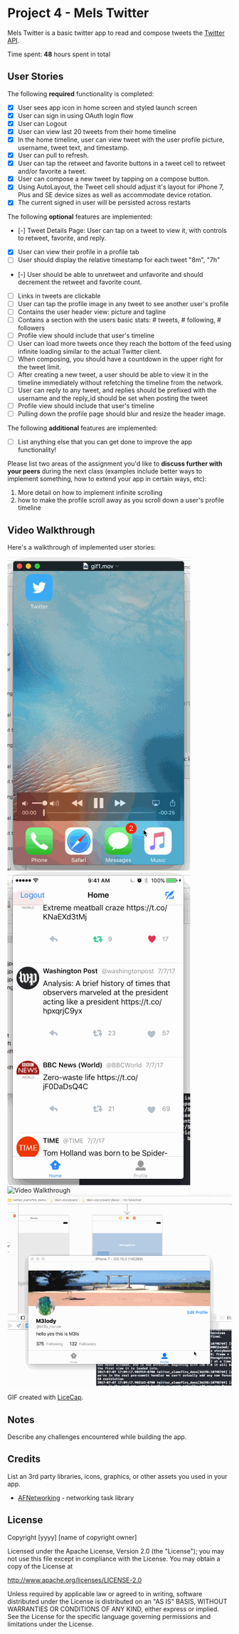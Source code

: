 # Project 4 - Mels Twitter

Mels Twitter is a basic twitter app to read and compose tweets the [Twitter API](https://apps.twitter.com/).

Time spent: **48** hours spent in total

## User Stories

The following **required** functionality is completed:

- [X] User sees app icon in home screen and styled launch screen
- [x] User can sign in using OAuth login flow
- [x] User can Logout
- [x] User can view last 20 tweets from their home timeline
- [x] In the home timeline, user can view tweet with the user profile picture, username, tweet text, and timestamp.
- [x] User can pull to refresh.
- [x] User can tap the retweet and favorite buttons in a tweet cell to retweet and/or favorite a tweet.
- [x] User can compose a new tweet by tapping on a compose button.
- [x] Using AutoLayout, the Tweet cell should adjust it's layout for iPhone 7, Plus and SE device sizes as well as accommodate device rotation.
- [x] The current signed in user will be persisted across restarts

The following **optional** features are implemented:

- [-] Tweet Details Page: User can tap on a tweet to view it, with controls to retweet, favorite, and reply.
- [x] User can view their profile in a profile tab
- [ ] User should display the relative timestamp for each tweet "8m", "7h"
- [-] User should be able to unretweet and unfavorite and should decrement the retweet and favorite count.
- [ ] Links in tweets are clickable
- [ ] User can tap the profile image in any tweet to see another user's profile
- [ ] Contains the user header view: picture and tagline
- [ ] Contains a section with the users basic stats: # tweets, # following, # followers
- [ ] Profile view should include that user's timeline
- [ ] User can load more tweets once they reach the bottom of the feed using infinite loading similar to the actual Twitter client.
- [ ] When composing, you should have a countdown in the upper right for the tweet limit.
- [ ] After creating a new tweet, a user should be able to view it in the timeline immediately without refetching the timeline from the network.
- [ ] User can reply to any tweet, and replies should be prefixed with the username and the reply_id should be set when posting the tweet
- [ ] Profile view should include that user's timeline
- [ ] Pulling down the profile page should blur and resize the header image.

The following **additional** features are implemented:

- [ ] List anything else that you can get done to improve the app functionality!

Please list two areas of the assignment you'd like to **discuss further with your peers** during the next class (examples include better ways to implement something, how to extend your app in certain ways, etc):

1. More detail on how to implement infinite scrolling
2. how to make the profile scroll away as you scroll down a user's profile timeline

## Video Walkthrough

Here's a walkthrough of implemented user stories:

<img src='https://raw.githubusercontent.com/MelsHyrule/Mels-Twitter/master/tweet1.gif' title='Video Walkthrough' width='' alt='Video Walkthrough' />

<img src='https://raw.githubusercontent.com/MelsHyrule/Mels-Twitter/master/tweet2.gif' title='Video Walkthrough' width='' alt='Video Walkthrough' />

<img src='https://raw.githubusercontent.com/MelsHyrule/Mels-Twitter/master/tweet3.gif' title='Video Walkthrough' width='' alt='Video Walkthrough' />

<img src='https://raw.githubusercontent.com/MelsHyrule/Mels-Twitter/master/tweet4.gif' title='Video Walkthrough' width='' alt='Video Walkthrough' />


GIF created with [LiceCap](http://www.cockos.com/licecap/).

## Notes

Describe any challenges encountered while building the app.

## Credits

List an 3rd party libraries, icons, graphics, or other assets you used in your app.

- [AFNetworking](https://github.com/AFNetworking/AFNetworking) - networking task library

## License

Copyright [yyyy] [name of copyright owner]

Licensed under the Apache License, Version 2.0 (the "License");
you may not use this file except in compliance with the License.
You may obtain a copy of the License at

http://www.apache.org/licenses/LICENSE-2.0

Unless required by applicable law or agreed to in writing, software
distributed under the License is distributed on an "AS IS" BASIS,
WITHOUT WARRANTIES OR CONDITIONS OF ANY KIND, either express or implied.
See the License for the specific language governing permissions and
limitations under the License.

